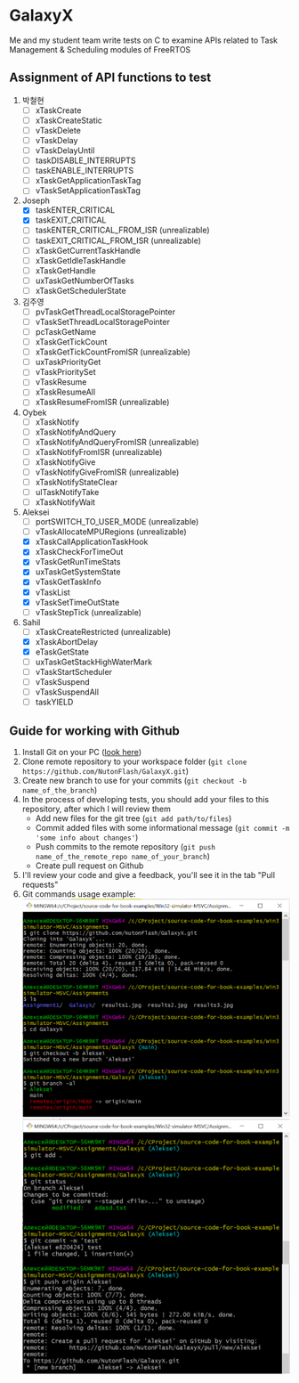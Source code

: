 # GalaxyX
Me and my student team write tests on C to examine APIs related to Task Management &amp; Scheduling modules of FreeRTOS
## Assignment of API functions to test
1. 박철현
   - [ ] xTaskCreate
   - [ ] xTaskCreateStatic
   - [ ] vTaskDelete
   - [ ] vTaskDelay
   - [ ] vTaskDelayUntil
   - [ ] taskDISABLE_INTERRUPTS
   - [ ] taskENABLE_INTERRUPTS
   - [ ] xTaskGetApplicationTaskTag
   - [ ] vTaskSetApplicationTaskTag
2. Joseph
   - [x] taskENTER_CRITICAL
   - [x] taskEXIT_CRITICAL
   - [ ] taskENTER_CRITICAL_FROM_ISR (unrealizable)
   - [ ] taskEXIT_CRITICAL_FROM_ISR (unrealizable)
   - [ ] xTaskGetCurrentTaskHandle
   - [ ] xTaskGetIdleTaskHandle
   - [ ] xTaskGetHandle
   - [ ] uxTaskGetNumberOfTasks
   - [ ] xTaskGetSchedulerState
3. 김주영
   - [ ] pvTaskGetThreadLocalStoragePointer
   - [ ] vTaskSetThreadLocalStoragePointer
   - [ ] pcTaskGetName
   - [ ] xTaskGetTickCount
   - [ ] xTaskGetTickCountFromISR (unrealizable)
   - [ ] uxTaskPriorityGet
   - [ ] vTaskPrioritySet
   - [ ] vTaskResume
   - [ ] xTaskResumeAll
   - [ ] xTaskResumeFromISR (unrealizable)
4. Oybek
   - [ ] xTaskNotify
   - [ ] xTaskNotifyAndQuery
   - [ ] xTaskNotifyAndQueryFromISR (unrealizable)
   - [ ] xTaskNotifyFromISR (unrealizable)
   - [ ] xTaskNotifyGive
   - [ ] vTaskNotifyGiveFromISR (unrealizable)
   - [ ] xTaskNotifyStateClear
   - [ ] ulTaskNotifyTake
   - [ ] xTaskNotifyWait
5. Aleksei
   - [ ] portSWITCH_TO_USER_MODE (unrealizable)
   - [ ] vTaskAllocateMPURegions (unrealizable)
   - [x] xTaskCallApplicationTaskHook
   - [x] xTaskCheckForTimeOut
   - [x] vTaskGetRunTimeStats
   - [x] uxTaskGetSystemState
   - [x] vTaskGetTaskInfo
   - [x] vTaskList
   - [x] vTaskSetTimeOutState
   - [ ] vTaskStepTick (unrealizable)
6. Sahil
   - [ ] xTaskCreateRestricted (unrealizable)
   - [x] xTaskAbortDelay
   - [x] eTaskGetState
   - [ ] uxTaskGetStackHighWaterMark
   - [ ] vTaskStartScheduler
   - [ ] vTaskSuspend
   - [ ] vTaskSuspendAll
   - [ ] taskYIELD
## Guide for working with Github
1. Install Git on your PC ([look here](https://github.com/git-guides/install-git))
2. Clone remote repository to your workspace folder (`git clone https://github.com/NutonFlash/GalaxyX.git`)
4. Create new branch to use for your commits (`git checkout -b name_of_the_branch`)
5. In the process of developing tests, you should add your files to this repository, after which I will review them
   - Add new files for the git tree (`git add path/to/files`)
   - Commit added files with some informational message (`git commit -m 'some info about changes'`)
   - Push commits to the remote repository (`git push name_of_the_remote_repo name_of_your_branch`)
   - Create pull request on Github
6. I'll review your code and give a feedback, you'll see it in the tab "Pull requests"
7. Git commands usage example:
![git commands](/doc/git_commands1.png)
![git commands](/doc/git_commands2.png)
